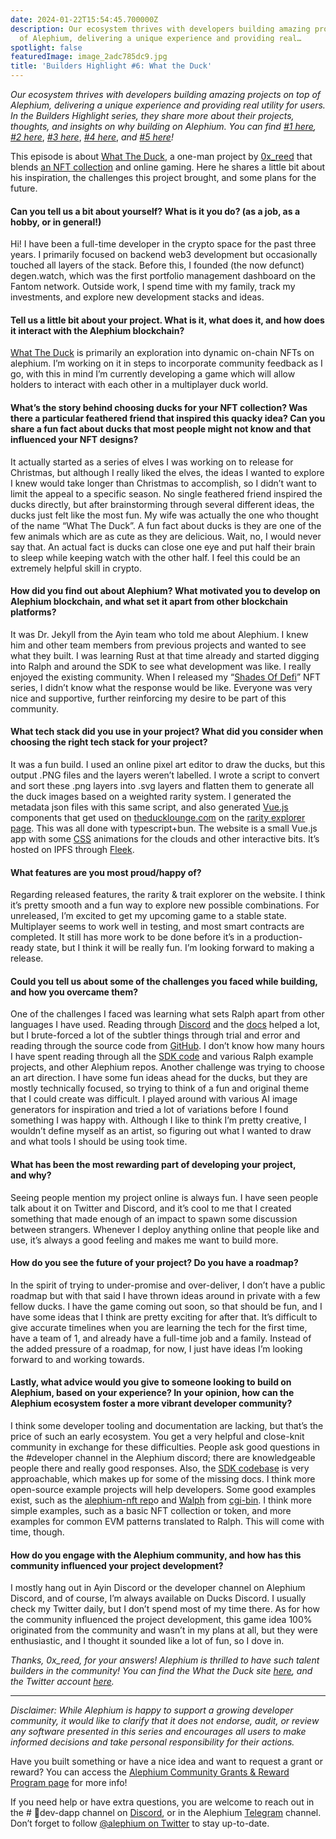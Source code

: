 ```yaml
---
date: 2024-01-22T15:54:45.700000Z
description: Our ecosystem thrives with developers building amazing projects on top
  of Alephium, delivering a unique experience and providing real…
spotlight: false
featuredImage: image_2adc785dc9.jpg
title: 'Builders Highlight #6: What the Duck'
---
```


_Our ecosystem thrives with developers building amazing projects on top of Alephium, delivering a unique experience and providing real utility for users. In the Builders Highlight series, they share more about their projects, thoughts, and insights on why building on Alephium. You can find_ <a href="/news/post/builders-highlight-sezame-wallet-ddb4aeb61881" ><em>#1 here</em></a>_,_ <a href="/news/post/builders-highlight-alphpaca-nfts-99c69775f04c" ><em>#2 here</em></a>, <a href="/news/post/builders-highlight-3-ayin-6be4a6bd4ec2" ><em>#3 here</em></a>, <a href="/news/post/builders-highlight-4-no-trust-verify-9ea495ca826f" ><em>#4 here</em></a>, _and_ <a href="/news/post/builders-highlight-5-deadrare-d5ff90d6161e" ><em>#5 here</em></a>_!_

This episode is about <a href="https://theducklounge.com/#/" >What The Duck</a>, a one-man project by <a href="https://twitter.com/0x_reed" >0x_reed</a> that blends <a href="https://deadrare.io/collection/what-the-duck" >an NFT collection</a> and online gaming. Here he shares a little bit about his inspiration, the challenges this project brought, and some plans for the future.

#### **Can you tell us a bit about yourself? What is it you do? (as a job, as a hobby, or in general!)**

Hi! I have been a full-time developer in the crypto space for the past three years. I primarily focused on backend web3 development but occasionally touched all layers of the stack. Before this, I founded (the now defunct) degen.watch, which was the first portfolio management dashboard on the Fantom network. Outside work, I spend time with my family, track my investments, and explore new development stacks and ideas.

#### **Tell us a little bit about your project. What is it, what does it, and how does it interact with the Alephium blockchain?**

<a href="https://twitter.com/alph_ducks" >What The Duck</a> is primarily an exploration into dynamic on-chain NFTs on alephium. I’m working on it in steps to incorporate community feedback as I go, with this in mind I’m currently developing a game which will allow holders to interact with each other in a multiplayer duck world.

#### **What’s the story behind choosing ducks for your NFT collection? Was there a particular feathered friend that inspired this quacky idea? Can you share a fun fact about ducks that most people might not know and that influenced your NFT designs?**

It actually started as a series of elves I was working on to release for Christmas, but although I really liked the elves, the ideas I wanted to explore I knew would take longer than Christmas to accomplish, so I didn’t want to limit the appeal to a specific season. No single feathered friend inspired the ducks directly, but after brainstorming through several different ideas, the ducks just felt like the most fun. My wife was actually the one who thought of the name “What The Duck”. A fun fact about ducks is they are one of the few animals which are as cute as they are delicious. Wait, no, I would never say that. An actual fact is ducks can close one eye and put half their brain to sleep while keeping watch with the other half. I feel this could be an extremely helpful skill in crypto.

#### **How did you find out about Alephium? What motivated you to develop on Alephium blockchain, and what set it apart from other blockchain platforms?**

It was Dr. Jekyll from the Ayin team who told me about Alephium. I knew him and other team members from previous projects and wanted to see what they built. I was learning Rust at that time already and started digging into Ralph and around the SDK to see what development was like. I really enjoyed the existing community. When I released my “<a href="https://deadrare.io/collection/shades-of-defi" >Shades Of Defi</a>” NFT series, I didn’t know what the response would be like. Everyone was very nice and supportive, further reinforcing my desire to be part of this community.

#### **What tech stack did you use in your project? What did you consider when choosing the right tech stack for your project?**

It was a fun build. I used an online pixel art editor to draw the ducks, but this output .PNG files and the layers weren’t labelled. I wrote a script to convert and sort these .png layers into .svg layers and flatten them to generate all the duck images based on a weighted rarity system. I generated the metadata json files with this same script, and also generated <a href="https://vuejs.org/" >Vue.js</a> components that get used on <a href="https://theducklounge.com/#/" >theducklounge.com</a> on the <a href="https://theducklounge.com/#/nest" >rarity explorer page</a>. This was all done with typescript+bun. The website is a small Vue.js app with some <a href="https://en.wikipedia.org/wiki/CSS" >CSS</a> animations for the clouds and other interactive bits. It’s hosted on IPFS through <a href="https://fleek.co/hosting/" >Fleek</a>.

#### **What features are you most proud/happy of?**

Regarding released features, the rarity & trait explorer on the website. I think it’s pretty smooth and a fun way to explore new possible combinations. For unreleased, I’m excited to get my upcoming game to a stable state. Multiplayer seems to work well in testing, and most smart contracts are completed. It still has more work to be done before it’s in a production-ready state, but I think it will be really fun. I’m looking forward to making a release.

#### **Could you tell us about some of the challenges you faced while building, and how you overcame them?**

One of the challenges I faced was learning what sets Ralph apart from other languages I have used. Reading through [Discord](/discord) and the <a href="http://docs.alephium.org" >docs</a> helped a lot, but I brute-forced a lot of the subtler things through trial and error and reading through the source code from <a href="http://github.com/alephium" >GitHub</a>. I don’t know how many hours I have spent reading through all the <a href="https://github.com/alephium/alephium-web3" >SDK code</a> and various Ralph example projects, and other Alephium repos. Another challenge was trying to choose an art direction. I have some fun ideas ahead for the ducks, but they are mostly technically focused, so trying to think of a fun and original theme that I could create was difficult. I played around with various AI image generators for inspiration and tried a lot of variations before I found something I was happy with. Although I like to think I’m pretty creative, I wouldn’t define myself as an artist, so figuring out what I wanted to draw and what tools I should be using took time.

#### What has been the most rewarding part of developing your project, and why?

Seeing people mention my project online is always fun. I have seen people talk about it on Twitter and Discord, and it’s cool to me that I created something that made enough of an impact to spawn some discussion between strangers. Whenever I deploy anything online that people like and use, it’s always a good feeling and makes me want to build more.

#### **How do you see the future of your project? Do you have a roadmap?**

In the spirit of trying to under-promise and over-deliver, I don’t have a public roadmap but with that said I have thrown ideas around in private with a few fellow ducks. I have the game coming out soon, so that should be fun, and I have some ideas that I think are pretty exciting for after that. It’s difficult to give accurate timelines when you are learning the tech for the first time, have a team of 1, and already have a full-time job and a family. Instead of the added pressure of a roadmap, for now, I just have ideas I’m looking forward to and working towards.

#### Lastly, what advice would you give to someone looking to build on Alephium, based on your experience? In your opinion, how can the Alephium ecosystem foster a more vibrant developer community?

I think some developer tooling and documentation are lacking, but that’s the price of such an early ecosystem. You get a very helpful and close-knit community in exchange for these difficulties. People ask good questions in the \#developer channel in the Alephium discord; there are knowledgeable people there and really good responses. Also, the <a href="https://github.com/alephium/alephium-web3" >SDK codebase</a> is very approachable, which makes up for some of the missing docs. I think more open-source example projects will help developers. Some good examples exist, such as the <a href="https://github.com/alephium/alephium-nft" >alephium-nft rep</a>o and <a href="https://github.com/notrustverify/walph-contracts" >Walph</a> from <a href="https://twitter.com/cg1_bin" >cgi-bin</a>. I think more simple examples, such as a basic NFT collection or token, and more examples for common EVM patterns translated to Ralph. This will come with time, though.

#### **How do you engage with the Alephium community, and how has this community influenced your project development?**

I mostly hang out in Ayin Discord or the developer channel on Alephium Discord, and of course, I’m always available on Ducks Discord. I usually check my Twitter daily, but I don’t spend most of my time there. As for how the community influenced the project development, this game idea 100% originated from the community and wasn’t in my plans at all, but they were enthusiastic, and I thought it sounded like a lot of fun, so I dove in.

_Thanks, 0x_reed, for your answers! Alephium is thrilled to have such talent builders in the community! You can find the What the Duck site_ <a href="http://theducklounge.com" ><em>here</em></a>_, and the Twitter account_ <a href="http://twitter.com/alph_ducks" ><em>here</em></a>_._

---

_Disclaimer: While Alephium is happy to support a growing developer community, it would like to clarify that it does not endorse, audit, or review any software presented in this series and encourages all users to make informed decisions and take personal responsibility for their actions._

Have you built something or have a nice idea and want to request a grant or reward? You can access the <a href="https://github.com/alephium/community/blob/master/Grant%26RewardProgram.md" >Alephium Community Grants &amp; Reward Program page</a> for more info!

If you need help or have extra questions, you are welcome to reach out in the \# 🎨dev-dapp channel on [Discord](/discord), or in the Alephium <a href="https://t.me/alephiumgroup" >Telegram</a> channel. Don’t forget to follow <a href="https://twitter.com/alephium" >@alephium on Twitter</a> to stay up-to-date.
